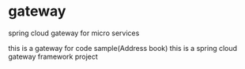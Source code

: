 # gateway
spring cloud gateway for micro services

this is a gateway for code sample(Address book)
this is a spring cloud gateway framework project
